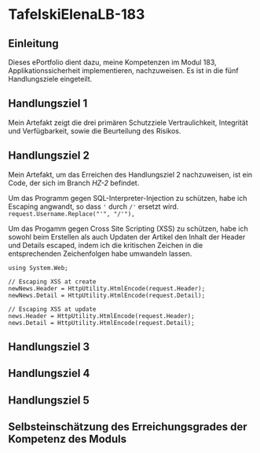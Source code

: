 # TafelskiElenaLB-183

## Einleitung
Dieses ePortfolio dient dazu, meine Kompetenzen im Modul 183, Applikationssicherheit implementieren, nachzuweisen. Es ist in die fünf Handlungsziele eingeteilt.

## Handlungsziel 1
Mein Artefakt zeigt die drei primären Schutzziele Vertraulichkeit, Integrität und Verfügbarkeit, sowie die Beurteilung des Risikos.

## Handlungsziel 2
Mein Artefakt, um das Erreichen des Handlungsziel 2 nachzuweisen, ist ein Code, der sich im Branch _HZ-2_ befindet.

Um das Programm gegen SQL-Interpreter-Injection zu schützen, habe ich Escaping angwandt, so dass ```'``` durch ```/'``` ersetzt wird.                ```request.Username.Replace("'", "/'"),```

Um das Progamm gegen Cross Site Scripting (XSS) zu schützen, habe ich sowohl beim Erstellen als auch Updaten der Artikel den Inhalt der Header und Details escaped, indem ich die kritischen Zeichen in die entsprechenden Zeichenfolgen habe umwandeln lassen.

```
using System.Web;

// Escaping XSS at create
newNews.Header = HttpUtility.HtmlEncode(request.Header);
newNews.Detail = HttpUtility.HtmlEncode(request.Detail);

// Escaping XSS at update
news.Header = HttpUtility.HtmlEncode(request.Header);
news.Detail = HttpUtility.HtmlEncode(request.Detail);
```

## Handlungsziel 3

## Handlungsziel 4

## Handlungsziel 5

## Selbsteinschätzung des Erreichungsgrades der Kompetenz des Moduls
